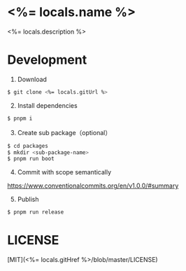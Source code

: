 # <%= locals.name %>

<%= locals.description %>

# Development

1. Download

```bash
$ git clone <%= locals.gitUrl %>
```

2. Install dependencies
   
```bash
$ pnpm i
```

3. Create sub package（optional）

```bash
$ cd packages
$ mkdir <sub-package-name>
$ pnpm run boot
```

4. Commit with scope semantically

https://www.conventionalcommits.org/en/v1.0.0/#summary

5. Publish

```bash
$ pnpm run release
```

# LICENSE

[MIT](<%= locals.gitHref %>/blob/master/LICENSE)
